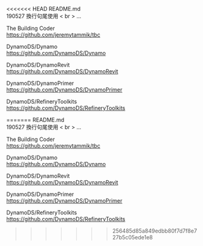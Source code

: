 <<<<<<< HEAD
README.md  
190527
換行句尾使用 < br > ... <br>
 
The Building Coder  <br>
https://github.com/jeremytammik/tbc <br>
 
DynamoDS/Dynamo <br>
https://github.com/DynamoDS/Dynamo <br>
 
DynamoDS/DynamoRevit <br>
https://github.com/DynamoDS/DynamoRevit <br>
 
DynamoDS/DynamoPrimer <br>
https://github.com/DynamoDS/DynamoPrimer <br>
 
DynamoDS/RefineryToolkits <br>
https://github.com/DynamoDS/RefineryToolkits <br>

=======
README.md  
190527
換行句尾使用 < br > ... <br>
 
The Building Coder  <br>
https://github.com/jeremytammik/tbc <br>
 
DynamoDS/Dynamo <br>
https://github.com/DynamoDS/Dynamo <br>
 
DynamoDS/DynamoRevit <br>
https://github.com/DynamoDS/DynamoRevit <br>
 
DynamoDS/DynamoPrimer <br>
https://github.com/DynamoDS/DynamoPrimer <br>
 
DynamoDS/RefineryToolkits <br>
https://github.com/DynamoDS/RefineryToolkits <br>
>>>>>>> 256485d85a849edbb80f7d7f8e727b5c05ede1e8
